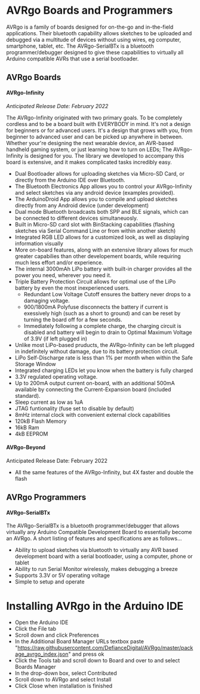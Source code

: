 # AVRgo Boards and Programmers
AVRgo is a family of boards designed for on-the-go and in-the-field applications. Their bluetooth capability allows sketches to be uploaded and debugged via a multitude of devices without using wires, eg computer, smartphone, tablet, etc. The AVRgo-SerialBTx is a bluetooth programmer/debugger designed to give these capabilities to virtually all Arduino compatible AVRs that use a serial bootloader.

## AVRgo Boards
#### AVRgo-Infinity
*Anticipated Release Date: February 2022*

The AVRgo-Infinity originated with two primary goals. To be completely cordless and to be a board built with EVERYBODY in mind. It's not a design for beginners or for advanced users. It's a design that grows with you, from beginner to advanced user and can be picked up anywhere in between. Whether your're designing the next wearable device, an AVR-based handheld gaming system, or just learning how to turn on LEDs; The AVRgo-Infinity is designed for you. The library we developed to accompany this board is extensive, and it makes complicated tasks incredibly easy.
- Dual Bootloader allows for uploading sketches via Micro-SD Card, or directly from the Arduino IDE over Bluetooth.
- The Bluetooth Electronics App allows you to control your AVRgo-Infinity and select sketches via any android device (examples provided).
- The ArduinoDroid App allows you to compile and upload sketches directly from any Android device (under development)
- Dual mode Bluetooth broadcasts both SPP and BLE signals, which can be connected to different devices simultaneuosly.
- Built in Micro-SD card slot with BinStacking capabilities (flashing sketches via Serial Command Line or from within another sketch)
- Integrated RGB LED allows for a customized look, as well as displaying information visually
- More on-board features, along with an extensive library allows for much greater capabilies than other developement boards, while requiring much less effort and/or experience.
- The internal 3000mAh LiPo battery with built-in charger provides all the power you need, wherever you need it.
- Triple Battery Protection Circuit allows for optimal use of the LiPo battery by even the most inexperienced users.
  - Redundant Low Voltage Cutoff ensures the battery never drops to a damaging voltage.
  - 900/1800mA Polyfuse disconnects the battery if current is exessively high (such as a short to ground) and can be reset by turning the board off for a few seconds.
  - Immediately following a complete charge, the charging circuit is disabled and battery will begin to drain to Optimal Maximum Voltage of 3.9V (if left plugged in)
- Unlike most LiPo-based pruducts, the AVRgo-Infinity can be left plugged in indefinitely without damage, due to its battery protection circuit.
- LiPo Self-Discharge rate is less than 1% per month when within the Safe Storage Window
- Integrated charging LEDs let you know when the battery is fully charged
- 3.3V regulated operating voltage.
- Up to 200mA output current on-board, with an additional 500mA available by connecting the Current-Expansion board (included standard).
- Sleep current as low as 1uA
- JTAG funtionality (fuse set to disable by default)
- 8mHz internal clock with convenient external clock capabilities
- 120kB Flash Memory
- 16kB Ram
- 4kB EEPROM

#### AVRgo-Beyond
Anticipated Release Date: February 2022
- All the same features of the AVRgo-Infinity, but 4X faster and double the flash

## AVRgo Programmers
#### AVRgo-SerialBTx
The AVRgo-SerialBTx is a bluetooth programmer/debugger that allows virtually any Arduino Compatible Development Board to essentially become an AVRgo. A short listing of features and specifications are as follows...
- Ability to upload sketches via bluetooth to virtually any AVR based development board with a serial bootloader, using a computer, phone or tablet
- Ability to run Serial Monitor wirelessly, makes debugging a breeze
- Supports 3.3V or 5V operating voltage
- Simple to setup and operate

# Installing AVRgo in the Arduino IDE
- Open the Arduino IDE
- Click the File tab
- Scroll down and click Preferences
- In the Additional Board Manager URLs textbox paste "https://raw.githubusercontent.com/DefianceDigital/AVRgo/master/package_avrgo_index.json" and press ok
- Click the Tools tab and scroll down to Board and over to and select Boards Manager
- In the drop-down box, select Contributed
- Scroll down to AVRgo and select Install
- Click Close when installation is finished
